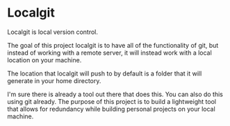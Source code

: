 # Localgit

Localgit is local version control.


The goal of this project localgit is to have all of the
functionality of git, but instead of working
with a remote server, it will instead work with a local
location on your machine.

The location that localgit will push to by default is
a folder that it will generate in your home directory.

I'm sure there is already a tool out there that does this.
You can also do this using git already. The purpose
of this project is to build a lightweight tool that allows
for redundancy while building personal projects on your
local machine.
